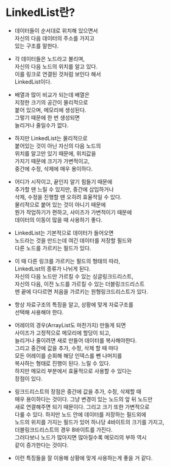 # LinkedList란?     
* 데이터들이 순서대로 위치해 있으면서      
  자신의 다음 데이터의 주소를 가지고     
  있는 구조를 말한다.     
  
* 각 데이터들은 노드라고 불리며,    
  자신의 다음 노드의 위치를 알고 있다.    
  이를 링크로 연결된 것처럼 보인다 해서   
  LinkedList이다.    
  
* 배열과 많이 비교가 되는데 배열은    
  지정한 크기의 공간이 물리적으로    
  붙어 있으며, 메모리에 생성된다.     
  그렇기 때문에 한 번 생성되면    
  늘리거나 줄일수가 없다.     
  
* 하지만 LinkedList는 물리적으로   
  붙어있는 것이 아닌 자신의 다음 노드의    
  위치를 알고만 있기 때문에, 위치값을    
  가지기 때문에 크기가 가변적이고,   
  중간에 수정, 삭제에 매우 용이하다.    
  
* 어디가 시작이고, 끝인지 알기 힘들기 때문에     
  추가할 땐 느릴 수 있지만, 중간에 삽입하거나    
  삭제, 수정을 진행할 땐 오히려 효율적일 수 있다.     
  물리적으로 붙어 있는 것이 아니기 때문에       
  뭔가 작업하기가 편하고, 사이즈가 가변적이기 때문에    
  데이터의 이동이 많을 때 사용하기 좋다.     
  
* LinkedList는 기본적으로 데이터가 들어오면    
  노드라는 것을 만드는데 여긴 데이터를 저장할 필드와    
  다른 노드를 가르키는 필드가 있다.     
  
* 이 때 다른 링크를 가르키는 필드의 형태의 따라,     
  LinkedList의 종류가 나뉘게 된다.    
  자신의 다음 노드만 가르킬 수 있는 싱글링크드리스트,    
  자신의 다음, 이전 노드를 가르킬 수 있는 더블링크드리스트      
  맨 끝에 다다르면 처음을 가르키는 원형링크드리스트가 있다.      
  
* 항상 자료구조의 특징을 알고, 상황에 맞게 자료구조를       
  선택해 사용해야 한다.    
  
* 어레이의 경우(ArrayList도 마찬가지) 만들게 되면   
  사이즈가 고정적으로 메모리에 할당이 되고,     
  늘리거나 줄이려면 새로 만들어 데이터를 복사해야한다.    
  그리고 중간에 값을 추가, 수정, 삭제 할 때 마다     
  모든 어레이를 순회해 해당 인덱스를 뺀 나머지를   
  복사하는 형태로 진행이 된다. 느릴 수 있다.   
  하지만 메모리 부분에서 효율적으로 사용할 수 있다는    
  장점이 있다.    
  
* 링크드리스트의 장점은 중간에 값을 추가, 수정, 삭제할 때    
  매우 용이하다는 것이다. 그냥 변경이 있는 노드의 앞 뒤 노드만   
  새로 연결해주면 되기 때문이다. 그리고 크기 또한 가변적으로    
  다룰 수 있다. 하지만 노드 안에 데이터를 저장하는 필드외에   
  노드의 위치를 가지는 필드가 있어 하나당 4바이트의 크기를 가지고,    
  더블링크드리스트의 경우 8바이트를 가진다.     
  그러다보니 노드가 많아지면 많아질수록 메모리의 부하 역시   
  같이 증가한다는 것이다.    
  
* 이런 특징들을 잘 이용해 상황에 맞게 사용하는게 좋을 거 같다.   
  
